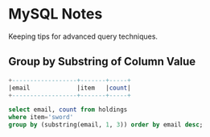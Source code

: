 # MySQL Notes

Keeping tips for advanced query techniques.

## Group by Substring of Column Value

```sql
+------------------+-------+-----+
|email             |item   |count|
+------------------+-------+-----+

select email, count from holdings
where item='sword'
group by (substring(email, 1, 3)) order by email desc;
```
